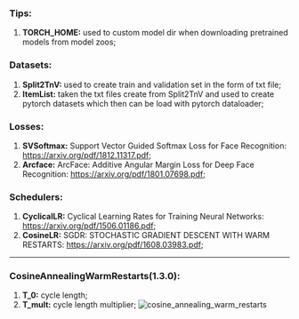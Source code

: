 ### Tips:
  1. **TORCH_HOME:** used to custom model dir when downloading pretrained models from model zoos;

### Datasets:
  1. **Split2TnV:** used to create train and validation set in the form of txt file;
  2. **ItemList:** taken the txt files create from Split2TnV and used to create pytorch datasets which then can be load with pytorch dataloader;


### Losses:
  1. **SVSoftmax:** Support Vector Guided Softmax Loss for Face Recognition: https://arxiv.org/pdf/1812.11317.pdf;
  2. **Arcface:** ArcFace: Additive Angular Margin Loss for Deep Face Recognition: https://arxiv.org/pdf/1801.07698.pdf;


### Schedulers:
  1. **CyclicalLR:** Cyclical Learning Rates for Training Neural Networks: https://arxiv.org/pdf/1506.01186.pdf;
  2. **CosineLR:** SGDR: STOCHASTIC GRADIENT DESCENT WITH WARM RESTARTS: https://arxiv.org/pdf/1608.03983.pdf;


---
### CosineAnnealingWarmRestarts(1.3.0):
  1. **T_0:** cycle length;
  2. **T_mult:** cycle length multiplier;
![cosine_annealing_warm_restarts](https://user-images.githubusercontent.com/20135989/68026469-cccc5200-fcea-11e9-9399-11e4a5a5eae3.png)